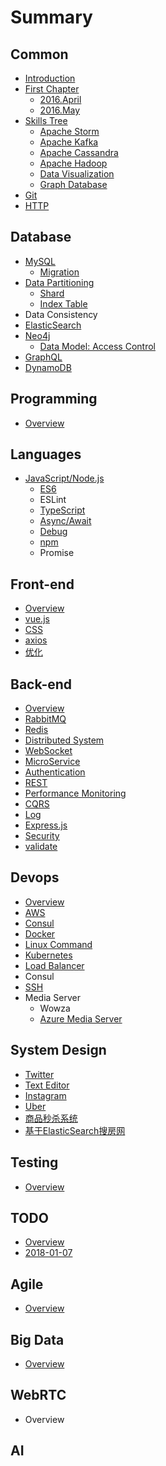 # Summary

## Common

* [Introduction](README.md)
* [First Chapter](chapter1.md)
  * [2016.April](2016april.md)
  * [2016.May](2016may.md)
* [Skills Tree](skills_tree.md)
  * [Apache Storm](apache_storm.md)
  * [Apache Kafka](apache_kafka.md)
  * [Apache Cassandra](apache_cassandra.md)
  * [Apache Hadoop](apache_hadoop.md)
  * [Data Visualization](data_visualization.md)
  * [Graph Database](graph_database.md)
* [Git](git.md)
* [HTTP](http.md)

## Database

* [MySQL](database/mysql.md)
  * [Migration](database/mysql/migration.md)
* [Data Partitioning](database/data-partitioning.md)
  * [Shard](database/data-partitioning/shard.md)
  * [Index Table](database/data-partitioning/index-table.md)
* Data Consistency
* [ElasticSearch](database/elasticsearch.md)
* [Neo4j](database/neo4j.md)
  * [Data Model: Access Control](database/neo4j/data-model-access-control.md)
* [GraphQL](database/graphql.md)
* [DynamoDB](database/dynamodb.md)

## Programming

* [Overview](programming/overview.md)

## Languages

* [JavaScript/Node.js](languages/javascriptnodejs.md)
  * [ES6](front-end/es6.md)
  * ESLint
  * [TypeScript](front-end/typescript.md)
  * [Async/Await](front-end/asyncawait.md)
  * [Debug](front-end/debug.md)
  * [npm](front-end/npm.md)
  * Promise

## Front-end

* [Overview](front-end/overview.md)
* [vue.js](front-end/vuejs.md)
* [CSS](front-end/css.md)
* [axios](front-end/axios.md)
* [优化](front-end/you-hua.md)

## Back-end

* [Overview](back-end/overview.md)
* [RabbitMQ](back-end/rabbitmq.md)
* [Redis](back-end/redis.md)
* [Distributed System](back-end/distributed-system.md)
* [WebSocket](back-end/websocket.md)
* [MicroService](back-end/microservice.md)
* [Authentication](back-end/authentication.md)
* [REST](back-end/rest.md)
* [Performance Monitoring](back-end/performance-monitoring.md)
* [CQRS](back-end/cqrs.md)
* [Log](back-end/log.md)
* [Express.js](back-end/expressjs.md)
* [Security](back-end/security.md)
* [validate](back-end/validate.md)

## Devops

* [Overview](devops/overview.md)
* [AWS](devops/aws.md)
* [Consul](devops/consul.md)
* [Docker](devops/docker.md)
* [Linux Command](devops/linux-command.md)
* [Kubernetes](devops/kubernetes.md)
* [Load Balancer](devops/load-balancer.md)
* Consul
* [SSH](devops/ssh.md)
* Media Server
  * Wowza
  * [Azure Media Server](devops/azure-media-server.md)

## System Design

* [Twitter](system-design/twitter.md)
* [Text Editor](system-design/text-editor.md)
* [Instagram](system-design/instagram.md)
* [Uber](system-design/uber.md)
* [商品秒杀系统](system-design/shang-pin-miao-sha-xi-tong.md)
* [基于ElasticSearch搜房网](system-design/ji-yu-elasticsearch-sou-fang-wang.md)

## Testing

* [Overview](testing/overview.md)

## TODO

* [Overview](todo/overview.md)
* [2018-01-07](todo/2018-01-07.md)

## Agile

* [Overview](agile/overview.md)

## Big Data

* [Overview](big-data/overview.md)

## WebRTC

* Overview

## AI

